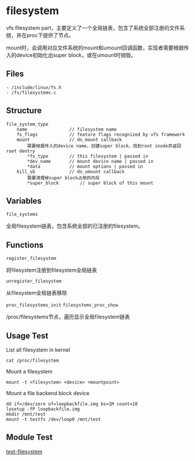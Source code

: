 # filesystem

vfs filesystem part，主要定义了一个全局链表，包含了系统全部注册的文件系统，并在proc下提供了节点。

mount时，会调用对应文件系统的mount和umount回调函数，实现者需要根据传入的device初始化出super block，或在umount时销毁。

## Files

```
- /include/linux/fs.h
- /fs/filesystems.c
```

## Structure

```
file_system_type
	name				// filesystem name
	fs_flags			// feature flags recognized by vfs framework
	mount				// do_mount callback
		需要根据传入的device name，创建super block，找到root inode并返回root dentry
		*fs_type		// this filesystem | passed in
		*dev_name		// mount device name | passed in
		*data			// mount options | passed in
	kill_sb				// do_umount callback
		需要清理掉super block占用的内存
		*super_block		// super block of this mount
```

## Variables

`file_systems`

全局filesystem链表，包含系统全部的已注册的filesystem。

## Functions

`register_filesystem`

将filesystem注册到filesystem全局链表

`unregister_filesystem`

从filesystem全局链表移除

`proc_filesystems_init` `filesystems_proc_show`

/proc/filesystems节点，遍历显示全局filesystem链表

## Usage Test

List all filesystem in kernel

```
cat /proc/filesystem
```

Mount a filesystem

```
mount -t <filesystem> <device> <mountpoint>
```

Mount a file backend block device

```
dd if=/dev/zero of=loopbackfile.img bs=1M count=10
losetup -fP loopbackfile.img
mkdir /mnt/test
mount -t testfs /dev/loop0 /mnt/test
```

## Module Test

[test-filesystem](https://github.com/kernel-cyrus/kernel-tour/tree/master/tests/test-filesystem)